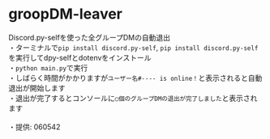 # groopDM-leaver
Discord.py-selfを使った全グループDMの自動退出
<br>
・ターミナルで`pip install discord.py-self`, `pip install discord.py-self`を実行してdpy-selfとdotenvをインストール<br>
・`python main.py`で実行<br>
・しばらく時間がかかりますが`ユーザー名#---- is online！`と表示されると自動退出が開始します<br>
・退出が完了するとコンソールに`◯個のグループDMの退出が完了しました`と表示されます
<br><br>
・提供: 060542
